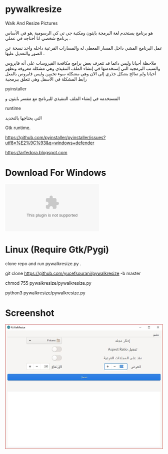 # pywalkresize
Walk And Resize Pictures

هو برنامج يستخدم لغة البرمجة بايثون ومكتبة جي تي كي الرسومية ,هو في الأساس برنامج شخصي انا أحتاجه في عملي .

عمل البرنامج المشي داخل المسار المعطى له والمسارات الفرعية داخله واخذ نسخة عن الصور والتعديل عليها .

ملاحظة أحيانا وليس دائما قد تتعرف بعض برامج مكافحة الفيروسات على أنه فايروس والسبب البرمجية التي إستخدمتها في إنشاء الملف التنفيذي وهي مشكلة معروفة وتظهر أحيانا ولم تعالج بشكل جذري إلى الان وهي مشكلة سوء تخمين وليس فايروس بالفعل رابط المشكلة  في الأسفل
وهي تتعلق ببرمجية

pyinstaller

المستخدمة في إنشاء الملف التنفيذي للبرنامج مع مفسر بايثون و

runtime 

التي يحتاجها بالتحديد

Gtk runtime.

https://github.com/pyinstaller/pyinstaller/issues?utf8=%E2%9C%93&q=windows+defender


https://arfedora.blogspot.com

# Download For Windows

![Download](https://github.com/yucefsourani/pywalkresize/releases/download/v1.0/setup-pywalkresize.exe "Screenshot")

# Linux (Require Gtk/Pygi)

clone repo and run  pywalkresize.py .

git clone https://github.com/yucefsourani/pywalkresize -b master

chmod 755 pywalkresize/pywalkresize.py

python3 pywalkresize/pywalkresize.py



# Screenshot

![Alt text](https://raw.githubusercontent.com/yucefsourani/pywalkresize/master/Screens.JPG "Screenshot")



